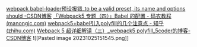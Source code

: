 [webpack babel-loader预设报错_to be a valid preset, its name and options should -CSDN博客](https://blog.csdn.net/zly_101/article/details/106784496)
[「Webpack5 专题（四）」Babel 的配置 - 码农教程 (manongjc.com)](http://www.manongjc.com/detail/61-iogzsyfkxpswtnt.html)
[webpack5+babel引入polyfill的几个注意点 - 知乎 (zhihu.com)](https://zhuanlan.zhihu.com/p/623512429)
[Webpack 5 超详细解读（三）_webpack5 polyfill_5coder的博客-CSDN博客](https://blog.csdn.net/weixin_42122355/article/details/127969606)
![[Pasted image 20231025151545.png]]